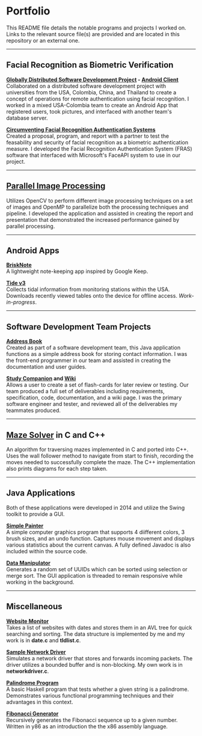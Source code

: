 # Portfolio
This README file details the notable programs and projects I worked on. Links to the relevant source file(s) are provided and are located in this repository or an external one.

***

## Facial Recognition as Biometric Verification

**[Globally Distributed Software Development Project](https://classes.cs.uoregon.edu/16S/cis423/) - [Android Client](https://bitbucket.org/richardnorthen/dsd2016-androidclient)** <br>
Collaborated on a distributed software development project with universities from the USA, Colombia, China, and Thailand to create a concept of operations for remote authentication using facial recognition. I worked in a mixed USA-Colombia team to create an Android App that registered users, took pictures, and interfaced with another team's database server.
	
**[Circumventing Facial Recognition Authentication Systems](https://github.com/richardnorthen/cis433-project)** <br>
Created a proposal, program, and report with a partner to test the feasability and security of facial recognition as a biometric authentication measure. I developed the Facial Recognition Authentication System (FRAS) software that interfaced with Microsoft's FaceAPI system to use in our project.

***

## [Parallel Image Processing](Parallel%20Image%20Processing/)
Utilizes OpenCV to perform different image processing techniques on a set of images and OpenMP to parallelize both the processing techniques and pipeline. I developed the application and assisted in creating the report and presentation that demonstrated the increased performance gained by parallel processing.

***
	
## Android Apps

**[BriskNote](BriskNote/)** <br>
A lightweight note-keeping app inspired by Google Keep.

**[Tide v3](Tide%20v3/)** <br>
Collects tidal information from monitoring stations within the USA. Downloads recently viewed tables onto the device for offline access. *Work-in-progress*.

***

## Software Development Team Projects

**[Address Book](https://github.com/CIS422Group6/Project1)** <br>
Created as part of a software development team, this Java application functions as a simple address book for storing contact information. I was the front-end programmer in our team and assisted in creating the documentation and user guides.

**[Study Companion](https://github.com/CIS422Group6/Project2) and [Wiki](https://app.assembla.com/spaces/xis22w16-team6/wiki)** <br>
Allows a user to create a set of flash-cards for later review or testing. Our team produced a full set of deliverables including requirements, specification, code, documentation, and a wiki page. I was the primary software engineer and tester, and reviewed all of the deliverables my teammates produced.

***

## [Maze Solver](Maze%20Solver/) in C and C++
An algorithm for traversing mazes implemented in C and ported into C++. Uses the wall follower method to navigate from start to finish, recording the moves needed to successfully complete the maze. The C++ implementation also prints diagrams for each step taken.

***

## Java Applications
Both of these applications were developed in 2014 and utilize the Swing toolkit to provide a GUI.

**[Simple Painter](Simple%20Painter/)** <br>
A simple computer graphics program that supports 4 diifferent colors, 3 brush sizes, and an undo function. Captures mouse movement and displays various statistics about the current canvas. A fully defined Javadoc is also included within the source code.

**[Data Manipulator](Data%20Manipulator/)** <br>
Generates a random set of UUIDs which can be sorted using selection or merge sort. The GUI application is threaded to remain responsive while working in the background.

***

## Miscellaneous

**[Website Monitor](Website%20Monitor/)** <br>
Takes a list of websites with dates and stores them in an AVL tree for quick searching and sorting. The data structure is implemented by me and my work is in **date.c** and  **tldlist.c**.

**[Sample Network Driver](Sample%20Network%20Driver/)** <br>
Simulates a network driver that stores and forwards incoming packets. The driver utilizes a bounded buffer and is non-blocking. My own work is in **networkdriver.c**.

**[Palindrome Program](palindrome.hs)** <br>
A basic Haskell program that tests whether a given string is a palindrome. Demonstrates various functional programming techniques and their advantages in this context.

**[Fibonacci Generator](recfib.ys)** <br>
Recursively generates the Fibonacci sequence up to a given number. Written in y86 as an introduction the the x86 assembly language.